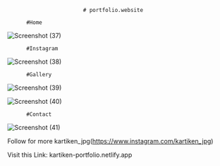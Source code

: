                             # portfolio.website
                            
          #Home
![Screenshot (37)](https://user-images.githubusercontent.com/54977829/206661630-bd12eb61-f349-445e-b52f-d0950bf3eec6.png)

          #Instagram
![Screenshot (38)](https://user-images.githubusercontent.com/54977829/206661691-4078b04e-bb60-4a1c-9303-693149e14606.png)

          #Gallery
![Screenshot (39)](https://user-images.githubusercontent.com/54977829/206661726-a899fd13-7f59-45a1-9bb2-f792447397aa.png)

![Screenshot (40)](https://user-images.githubusercontent.com/54977829/206661714-d5a1fd63-e122-41f4-850f-be6579b3a261.png)

          #Contact
![Screenshot (41)](https://user-images.githubusercontent.com/54977829/206661813-6d924b1d-c235-4890-9ede-a070f0c83067.png)

Follow for more 
kartiken_jpg(https://www.instagram.com/kartiken_jpg)

Visit this Link: kartiken-portfolio.netlify.app
